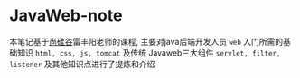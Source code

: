 # JavaWeb-note
本笔记基于[尚硅谷](http://www.atguigu.com/)雷丰阳老师的课程, 主要对java后端开发人员 `web` 入门所需的基础知识 `html, css, js, tomcat` 及传统 Javaweb三大组件 `servlet, filter, listener`  及其他知识点进行了提炼和介绍
